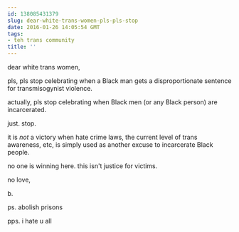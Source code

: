 ```yaml
---
id: 138085431379
slug: dear-white-trans-women-pls-pls-stop
date: 2016-01-26 14:05:54 GMT
tags:
- teh trans community
title: ''
---
```

dear white trans women,

pls, pls stop celebrating when a Black man gets a disproportionate sentence for transmisogynist violence. 

actually, pls stop celebrating when Black men (or any Black person) are incarcerated.

just. stop.

it is *not* a victory when hate crime laws, the current level of trans awareness, etc, is simply used as another excuse to incarcerate Black people. 

no one is winning here. this isn't justice for victims.

no love,

b.

ps. abolish prisons

pps. i hate u all 